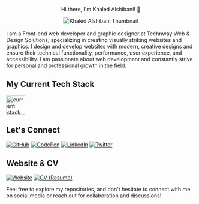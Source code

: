 <div align="center">
  <p>Hi there, I'm Khaled Alshibani! 👋</p>
  <img src="https://iili.io/J1Xl46X.png" alt="Khaled Alshibani Thumbnail" />
</div>
<br>
I am a Front-end web developer and graphic designer at Technway Web & Design Solutions, specializing in creating visually striking websites and graphics. I design and develop websites with modern, creative designs and ensure their technical functionality, performance, user experience, and accessibility. I am passionate about web development and constantly strive for personal and professional growth in the field.

## My Current Tech Stack

<img src="https://iili.io/J1Xk2jt.png" alt="current stack" style="height: 50px;" />

## Let's Connect

[![GitHub](https://img.shields.io/badge/GitHub-Follow-9cf?style=for-the-badge&logo=github)](https://github.com/khaledsAlshibani)
[![CodePen](https://img.shields.io/badge/CodePen-Follow-9cf?style=for-the-badge&logo=codepen)](https://codepen.io/khaledsAlshibani)
[![LinkedIn](https://img.shields.io/badge/LinkedIn-Connect-9cf?style=for-the-badge&logo=linkedin)](https://linkedin.com/in/khaledsAlshibani)
[![Twitter](https://img.shields.io/badge/Twitter-Follow-9cf?style=for-the-badge&logo=x)](https://twitter.com/khaleds_saif)

## Website & CV

[![Website](https://img.shields.io/badge/Website-Visit-9cf?style=for-the-badge&logo=appveyor)](https://khaled.technway.biz/)
[![CV (Resume)](https://img.shields.io/badge/CV-View-9cf?style=for-the-badge&logo=appveyor)](https://khaled.technway.biz/assets/Khaled-Alshibani-Resume.pdf)

Feel free to explore my repositories, and don't hesitate to connect with me on social media or reach out for collaboration and discussions!
